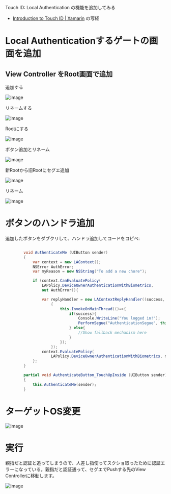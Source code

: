 Touch ID: Local Authentication の機能を追加してみる

- [Introduction to Touch ID | Xamarin](http://developer.xamarin.com/guides/ios/platform_features/introduction_to_touchid/) の写経


# Local Authenticationするゲートの画面を追加

## View Controller をRoot画面で追加

追加する

![image](https://lh4.googleusercontent.com/-zO-MKDUzxAU/VB_wfBG80aI/AAAAAAAAA0s/ZsDIkbeocmI/w248-h308-no/1.%2BAdd%2BNew%2BView%2BController.png)

リネームする

![image](https://lh6.googleusercontent.com/-uFJNGteyZKQ/VB_wfVnS1rI/AAAAAAAAA1c/m7-LcfBYRl8/w422-h264-no/2.%2BName%2Bit.png)

Rootにする

![image](https://lh6.googleusercontent.com/-2gAEPZ28z1M/VB_wfCur0zI/AAAAAAAAA00/GQXuHihc-tE/w622-h374-no/3.%2BChange%2Bthe%2BRoot%2BView%2BController%2Bto%2Bthe%2Bnew%2Bone.png)


ボタン追加とリネーム

![image](https://lh4.googleusercontent.com/-gYNGHVx5faQ/VB_wgGW176I/AAAAAAAAA1I/xaEPQsBzZMU/w888-h327-no/5.%2BRename%2Bthe%2BButton.png)


新Rootから旧Rootにセグエ追加

![image](https://lh5.googleusercontent.com/-cwqFTwbt810/VB_wgC5tLRI/AAAAAAAAA1M/M6Lx6jI0rs0/w649-h301-no/6.%2BAdd%2Bnew%2BSegue%2Bfrom%2BRoot%2Bto%2Bthe%2Bold%2Broot.png)

リネーム

![image](https://lh3.googleusercontent.com/-NSeX1JuPPZE/VB_wgnjUaGI/AAAAAAAAA1Q/MA4tPOttZEA/w902-h290-no/7.%2BRename%2Bthe%2Bnew%2BSegue.png)


# ボタンのハンドラ追加

追加したボタンをダブクリして、ハンドラ追加してコードをコピペ:

~~~csharp

		void AuthenticateMe (UIButton sender) 
		{	 
			var context = new LAContext(); 
			NSError AuthError; 
			var myReason = new NSString("To add a new chore"); 

			if (context.CanEvaluatePolicy(
				LAPolicy.DeviceOwnerAuthenticationWithBiometrics, 
				out AuthError)){ 

				var replyHandler = new LAContextReplyHandler((success, error) => 
					{ 
						this.InvokeOnMainThread(()=>{ 
							if(success){ 
								Console.WriteLine("You logged in!"); 
								PerformSegue("AuthenticationSegue", this); 
							} else{ 
								//Show fallback mechanism here 
							} 
						}); 
					}); 
				context.EvaluatePolicy(
					LAPolicy.DeviceOwnerAuthenticationWithBiometrics, myReason, replyHandler); 
			}; 
		}

		partial void AuthenticateButton_TouchUpInside (UIButton sender)
		{
			this.AuthenticateMe(sender);
		}
~~~		

# ターゲットOS変更

![image](https://lh6.googleusercontent.com/-wn6DSDGMdhQ/VB_whDKyOJI/AAAAAAAAA1Y/2tGeCn_3PbU/w831-h524-no/8.%2BChange%2BiOS%2BTarget%2Bto%2B8.png)


# 実行

親指だと認証と追ってしまうので、人差し指使ってスクショ取ったために認証エラーになっている。親指だと認証通って、セグエでPushする先のView Controllerに移動します。

![image](https://lh3.googleusercontent.com/-D5brbz1ykSA/VB_0kU7W8mI/AAAAAAAAA2I/De4zzfA8dcI/w322-h572-no/22%2B-%2B1)






